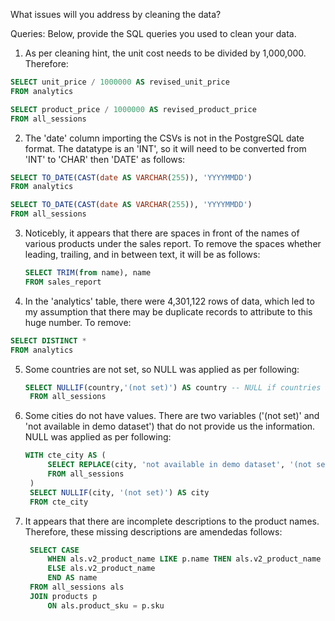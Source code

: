 What issues will you address by cleaning the data?

Queries:
Below, provide the SQL queries you used to clean your data.


1. As per cleaning hint, the unit cost needs to be divided by 1,000,000.  Therefore:

```sql
SELECT unit_price / 1000000 AS revised_unit_price
FROM analytics

SELECT product_price / 1000000 AS revised_product_price
FROM all_sessions
```

2. The 'date' column importing the CSVs is not in the PostgreSQL date format.  The datatype is an 'INT', so it will need to be converted from 'INT' to 'CHAR' then 'DATE' as follows:

```sql
SELECT TO_DATE(CAST(date AS VARCHAR(255)), 'YYYYMMDD')
FROM analytics

SELECT TO_DATE(CAST(date AS VARCHAR(255)), 'YYYYMMDD')
FROM all_sessions
```

3. Noticebly, it appears that there are spaces in front of the names of various products under the sales report.  To remove the spaces whether leading, trailing, and in between text, it will be as follows:

   ```sql
   SELECT TRIM(from name), name
   FROM sales_report
   ```
   
4. In the 'analytics' table, there were 4,301,122 rows of data, which led to my assumption that there may be duplicate records to attribute to this huge number.  To remove:

```sql
SELECT DISTINCT *
FROM analytics
```

5. Some countries are not set, so NULL was applied as per following:

   ```sql
   SELECT NULLIF(country,'(not set)') AS country -- NULL if countries are not set.
	FROM all_sessions
   ```
   
6. Some cities do not have values.  There are two variables ('(not set)' and 'not available in demo dataset') that do not provide us the information. NULL was applied as per following:

   ```sql
   WITH cte_city AS (	
		SELECT REPLACE(city, 'not available in demo dataset', '(not set)') AS city -- NULL if city is not provided
		FROM all_sessions
	)
	SELECT NULLIF(city, '(not set)') AS city
	FROM cte_city
   ```

7. It appears that there are incomplete descriptions to the product names.  Therefore, these missing descriptions are amendedas follows:

   ```sql
   	SELECT CASE
		WHEN als.v2_product_name LIKE p.name THEN als.v2_product_name
		ELSE als.v2_product_name
		END AS name
	FROM all_sessions als
	JOIN products p
		ON als.product_sku = p.sku
   ```

   
